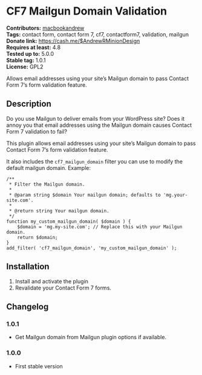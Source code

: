 # CF7 Mailgun Domain Validation #
**Contributors:** [macbookandrew](https://profiles.wordpress.org/macbookandrew)  
**Tags:** contact form, contact form 7, cf7, contactform7, validation, mailgun  
**Donate link:** https://cash.me/$AndrewRMinionDesign  
**Requires at least:** 4.8  
**Tested up to:** 5.0.0  
**Stable tag:** 1.0.1  
**License:** GPL2  

Allows email addresses using your site’s Mailgun domain to pass Contact Form 7’s form validation feature.

## Description ##
Do you use Mailgun to deliver emails from your WordPress site? Does it annoy you that email addresses using the Mailgun domain causes Contact Form 7 validation to fail?

This plugin allows email addresses using your site’s Mailgun domain to pass Contact Form 7’s form validation feature.

It also includes the `cf7_mailgun_domain` filter you can use to modify the default mailgun domain. Example:

```
/**
 * Filter the Mailgun domain.
 *
 * @param string $domain Your mailgun domain; defaults to 'mg.your-site.com'.
 *
 * @return string Your mailgun domain.
 */
function my_custom_mailgun_domain( $domain ) {
	$domain = 'mg.my-site.com'; // Replace this with your Mailgun domain.
	return $domain;
}
add_filter( 'cf7_mailgun_domain', 'my_custom_mailgun_domain' );
```

## Installation ##
1. Install and activate the plugin
1. Revalidate your Contact Form 7 forms.

## Changelog ##

### 1.0.1 ###
- Get Mailgun domain from Mailgun plugin options if available.

### 1.0.0 ###
- First stable version
